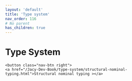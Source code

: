 ```yaml
---
layout: 'default'
title: 'Type system'
nav_order: 116
# No parent
has_children: true
---
```


# Type System
<div class="nav-btn-block">
    
    <button class="nav-btn right">
    <a href="/Jacy-Dev-Book/type-system/structural-nominal-typing.html">Structural nominal typing ></a>
</button>

</div>
